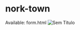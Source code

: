 # nork-town
Available: form.html
![Sem Título](https://user-images.githubusercontent.com/84626126/196061983-8c35c1e0-8070-41af-bd01-d92d8e089f84.png)
